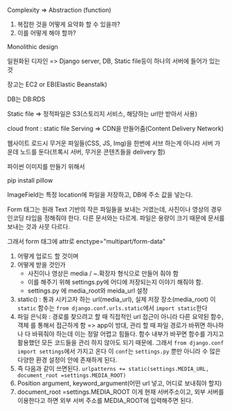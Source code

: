 Complexity => Abstraction (function)

1. 복잡한 것을 어떻게 요약화 할 수 있을까?
2. 이를 어떻게 해야 할까?

Monolithic design

 일원화된 디자인 => Django server, DB, Static file등이 하나의 서버에 들어가 있는 것

장고는 EC2 or EB(Elastic Beanstalk)

DB는 DB:RDS

Static file => 정적파일은 S3(스토리지 서비스, 해당하는 url만 받아서 사용)

cloud front : static file Serving => CDN을 만들어줌(Content Delivery Network)

웹사이트 로드시 무거운 파일들(CSS, JS, Img)을 한번에 서브 하는게 아니라 서버 가운데 노드를 둔다(프록시 서버, 무거운 콘텐츠들을 delivery 함)



파이썬 이미지를 만들기 위해서

pip install pillow

ImageField는 특정 location에 파일을 저장하고, DB에 주소 값을 넣는다.

Form 태그는 원래 Text 기반의 작은 파일들을 보내는 거였는데, 사진이나 영상의 경우 인코딩 타입을 정해줘야 한다. 다른 문서와는 다르게. 파일은 용량이 크기 때문에 문서를 보내는 것과 사뭇 다르다. 

그래서 form 태그에 attr로 enctype="multipart/form-data"

1. 어떻게 업로드 할 것이며
2. 어떻게 받을 것인가
   * 사진이나 영상은 media / ~.확장자 형식으로 만들어 줘야 함
   * 이를 해주기 위해 settings.py에 어디에 저장되는지 이야기 해줘야 함.
   * settings.py 에 media_root와 meida_url 설정
3. static() : 통과 시키고자 하는 url(media_url), 실제 저장 장소(media_root)
   이 `static` 함수는 `from django.conf.urls.static`에서 `import static`한다
4. 파일 은닉화 : 경로를 찾으려고 할 때 직접적인 url 접근이 아니라 다른 요약된 함수, 객체 를 통해서 접근하게 함 => app이 방대, 관리 할 때 파일 경로가 바뀌면 하나하나 다 바꿔줘야 하는데 이는 정말 어렵고 힘들다.
   함수 내부가 바꾸면 함수를 가지고 활용했던 모든 코드들을 관리 하지 않아도 되기 때문에.
   그래서 `from django.conf import settings`에서 가지고 온다
   이 `conf`는 `settings.py` 뿐만 아니라 수 많은 다양한 환경 설정이 안에 존재하게 된다.
5. 즉 다음과 같이 쓰면된다.
   `urlpatterns += static(settings.MEDIA_URL, document_root =settings.MEDIA_ROOT)`
6. Position argument, keyword_argument(어떤 url 넣고, 어디로 보내줘야 할지)
7. document_root =settings.MEDIA_ROOT 이게 현재 서버주소이고, 외부 서버를 이용한다고 하면 외부 서버 주소를 MEDIA_ROOT에 입력해주면 된다.
